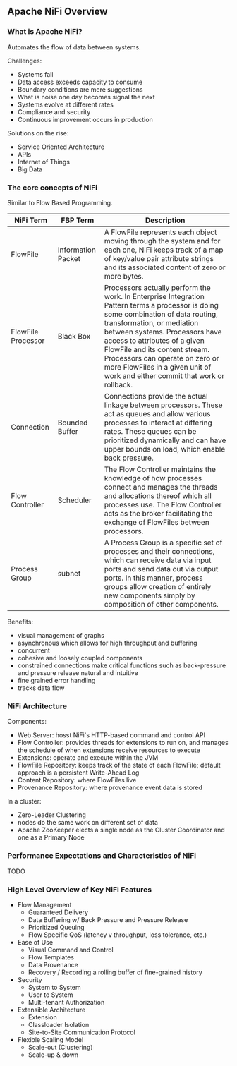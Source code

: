 ## Apache NiFi Overview

### What is Apache NiFi?

Automates the flow of data between systems.  

Challenges:
* Systems fail
* Data access exceeds capacity to consume
* Boundary conditions are mere suggestions
* What is noise one day becomes signal the next
* Systems evolve at different rates
* Compliance and security
* Continuous improvement occurs in production

Solutions on the rise:
* Service Oriented Architecture
* APIs
* Internet of Things
* Big Data

### The core concepts of NiFi

Similar to Flow Based Programming.  

| NiFi Term          | FBP Term           | Description                                                                                                                                                                                                                                                                                                                                                           |
|--------------------|--------------------|-----------------------------------------------------------------------------------------------------------------------------------------------------------------------------------------------------------------------------------------------------------------------------------------------------------------------------------------------------------------------|
| FlowFile           | Information Packet | A FlowFile represents each object moving through the system and for each one, NiFi keeps track of a map of key/value pair attribute strings and its associated content of zero or more bytes\.                                                                                                                                                                        |
| FlowFile Processor | Black Box          | Processors actually perform the work\. In Enterprise Integration Pattern terms a processor is doing some combination of data routing, transformation, or mediation between systems\. Processors have access to attributes of a given FlowFile and its content stream\. Processors can operate on zero or more FlowFiles in a given unit of work and either commit that work or rollback\. |
| Connection         | Bounded Buffer     | Connections provide the actual linkage between processors\. These act as queues and allow various processes to interact at differing rates\. These queues can be prioritized dynamically and can have upper bounds on load, which enable back pressure\.                                                                                                            |
| Flow Controller    | Scheduler          | The Flow Controller maintains the knowledge of how processes connect and manages the threads and allocations thereof which all processes use\. The Flow Controller acts as the broker facilitating the exchange of FlowFiles between processors\.                                                                                                                    |
| Process Group      | subnet             | A Process Group is a specific set of processes and their connections, which can receive data via input ports and send data out via output ports\. In this manner, process groups allow creation of entirely new components simply by composition of other components\.                                                                                               |

Benefits:
* visual management of graphs
* asynchronous which allows for high throughput and buffering
* concurrent
* cohesive and loosely coupled components
* constrained connections make critical functions such as back-pressure and pressure release natural and intuitive
* fine grained error handling
* tracks data flow

### NiFi Architecture

Components:
* Web Server: hosst NiFi's HTTP-based command and control API
* Flow Controller: provides threads for extensions to run on, and manages the schedule of when extensions receive resources to execute
* Extensions: operate and execute within the JVM
* FlowFile Repository: keeps track of the state of each FlowFile; default approach is a persistent Write-Ahead Log
* Content Repository: where FlowFiles live
* Provenance Repository: where provenance event data is stored

In a cluster:
* Zero-Leader Clustering
* nodes do the same work on different set of data
* Apache ZooKeeper elects a single node as the Cluster Coordinator and one as a Primary Node

### Performance Expectations and Characteristics of NiFi

TODO

### High Level Overview of Key NiFi Features

* Flow Management
    * Guaranteed Delivery
    * Data Buffering w/ Back Pressure and Pressure Release
    * Prioritized Queuing
    * Flow Specific QoS (latency v throughput, loss tolerance, etc.)
* Ease of Use
    * Visual Command and Control
    * Flow Templates
    * Data Provenance
    * Recovery / Recording a rolling buffer of fine-grained history
* Security
    * System to System
    * User to System
    * Multi-tenant Authorization
* Extensible Architecture
    * Extension
    * Classloader Isolation
    * Site-to-Site Communication Protocol
* Flexible Scaling Model
    * Scale-out (Clustering)
    * Scale-up & down
